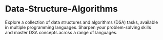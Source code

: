 # Data-Structure-Algorithms
Explore a collection of data structures and algorithms (DSA) tasks, available in multiple programming languages. Sharpen your problem-solving skills and master DSA concepts across a range of languages.
